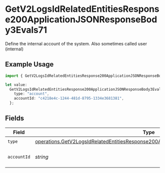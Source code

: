 # GetV2LogsIdRelatedEntitiesResponse200ApplicationJSONResponseBody3Evals71

Define the internal account of the system. Also sometimes called user (internal)

## Example Usage

```typescript
import { GetV2LogsIdRelatedEntitiesResponse200ApplicationJSONResponseBody3Evals71 } from "orq-poc-typescript-multi-env-version/models/operations";

let value:
  GetV2LogsIdRelatedEntitiesResponse200ApplicationJSONResponseBody3Evals71 = {
    type: "account",
    accountId: "c4218e4c-1244-481d-8795-1334e3681381",
  };
```

## Fields

| Field                                                                                                                                                                                            | Type                                                                                                                                                                                             | Required                                                                                                                                                                                         | Description                                                                                                                                                                                      |
| ------------------------------------------------------------------------------------------------------------------------------------------------------------------------------------------------ | ------------------------------------------------------------------------------------------------------------------------------------------------------------------------------------------------ | ------------------------------------------------------------------------------------------------------------------------------------------------------------------------------------------------ | ------------------------------------------------------------------------------------------------------------------------------------------------------------------------------------------------ |
| `type`                                                                                                                                                                                           | [operations.GetV2LogsIdRelatedEntitiesResponse200ApplicationJSONResponseBody3Evals7Type](../../models/operations/getv2logsidrelatedentitiesresponse200applicationjsonresponsebody3evals7type.md) | :heavy_check_mark:                                                                                                                                                                               | N/A                                                                                                                                                                                              |
| `accountId`                                                                                                                                                                                      | *string*                                                                                                                                                                                         | :heavy_check_mark:                                                                                                                                                                               | The id of the resource                                                                                                                                                                           |